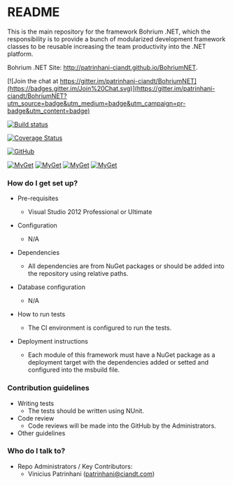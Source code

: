 # README #

This is the main repository for the framework Bohrium .NET, which the responsibility is to provide a bunch of modularized development framework classes to be reusable increasing the team productivity into the .NET platform.

Bohrium .NET Site: http://patrinhani-ciandt.github.io/BohriumNET.

[![Join the chat at https://gitter.im/patrinhani-ciandt/BohriumNET](https://badges.gitter.im/Join%20Chat.svg)](https://gitter.im/patrinhani-ciandt/BohriumNET?utm_source=badge&utm_medium=badge&utm_campaign=pr-badge&utm_content=badge)

[![Build status](https://ci.appveyor.com/api/projects/status/suvcj6ue5l63lnsc?svg=true)](https://ci.appveyor.com/project/patrinhani-ciandt/bohriumnet)

[![Coverage Status](https://img.shields.io/coveralls/jekyll/jekyll.svg?style=flat-square)](https://coveralls.io/r/patrinhani-ciandt/BohriumNET)

[![GitHub](http://img.shields.io/github/issues/patrinhani-ciandt/BohriumNET.svg?style=flat-square)](https://huboard.com/patrinhani-ciandt/BohriumNET)

[![MyGet](http://img.shields.io/myget/bohriumnet/v/Bohrium.Core.svg?style=flat-square&label=Bohrium.Core)](https://www.myget.org/F/bohriumnet/)
[![MyGet](http://img.shields.io/myget/bohriumnet/v/Bohrium.Ext.NHibernate.AutoMapper.svg?style=flat-square&label=Bohrium.Ext.NHibernate.AutoMapper)](https://www.myget.org/F/bohriumnet/)
[![MyGet](http://img.shields.io/myget/bohriumnet/v/Bohrium.Ext.ICSharpCode.ILSpy.svg?style=flat-square&label=Bohrium.Ext.ICSharpCode.ILSpy)](https://www.myget.org/F/bohriumnet/)
[![MyGet](http://img.shields.io/myget/bohriumnet/v/Bohrium.Tools.SpecflowReportTool.svg?style=flat-square&label=Bohrium.Tools.SpecflowReportTool)](https://www.myget.org/F/bohriumnet/)

### How do I get set up? ###

* Pre-requisites
  * Visual Studio 2012 Professional or Ultimate

* Configuration
  * N/A
* Dependencies
  * All dependencies are from NuGet packages or should be added into the repository using relative paths.

* Database configuration
  * N/A

* How to run tests
  * The CI environment is configured to run the tests.
  
* Deployment instructions
  * Each module of this framework must have a NuGet package as a deployment target with the dependencies added or setted and configured into the msbuild file.

### Contribution guidelines ###

* Writing tests
  * The tests should be written using NUnit.
* Code review
  * Code reviews will be made into the GitHub by the Administrators.
* Other guidelines

### Who do I talk to? ###

* Repo Administrators / Key Contributors:
  * Vinicius Patrinhani (patrinhani@ciandt.com)
